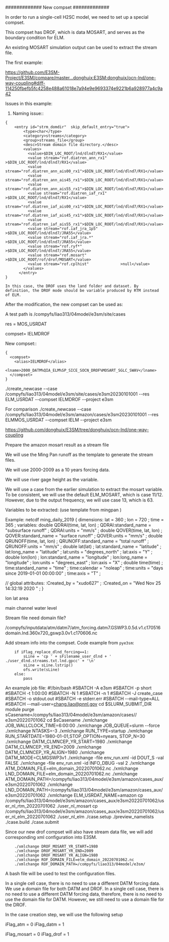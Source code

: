 #############
New compset
#############

In order to run a single-cell H2SC model, we need to set up a special compset.

This compset has DROF, which is data MOSART, and serves as the boundary condition for ELM.

An existing MOSART simulation output can be used to extract the stream file.


The first example:

https://github.com/E3SM-Project/E3SM/compare/master...donghuix:E3SM:donghuix/ocn-lnd/one-way-coupling#diff-114250fbefb5fc4258e488a61018e7a94e9e9693374e9221b6a928977a4c9a42


Issues in this example:

1. Naming issue::

```
{
    <entry id="strm_domdir"  skip_default_entry="true">
        <type>char</type>
        <category>streams</category>
        <group>streams_file</group>
        <desc>Stream domain file directory.</desc>
        <values>
          <value>$DIN_LOC_ROOT/lnd/dlnd7/RX1</value>
          <value stream="rof.diatren_ann_rx1"      >$DIN_LOC_ROOT/lnd/dlnd7/RX1</value>
          <value stream="rof.diatren_ann_ais00_rx1">$DIN_LOC_ROOT/lnd/dlnd7/RX1</value>
          <value stream="rof.diatren_ann_ais45_rx1">$DIN_LOC_ROOT/lnd/dlnd7/RX1</value>
          <value stream="rof.diatren_ann_ais55_rx1">$DIN_LOC_ROOT/lnd/dlnd7/RX1</value>
          <value stream="rof.diatren_iaf_rx1"      >$DIN_LOC_ROOT/lnd/dlnd7/RX1</value>
          <value stream="rof.diatren_iaf_ais00_rx1">$DIN_LOC_ROOT/lnd/dlnd7/RX1</value>
          <value stream="rof.diatren_iaf_ais45_rx1">$DIN_LOC_ROOT/lnd/dlnd7/RX1</value>
          <value stream="rof.diatren_iaf_ais55_rx1">$DIN_LOC_ROOT/lnd/dlnd7/RX1</value>
          <value stream="rof.iaf_jra_1p5"          >$DIN_LOC_ROOT/lnd/dlnd7/JRA55</value>
          <value stream="rof.iaf_jra.*"            >$DIN_LOC_ROOT/lnd/dlnd7/JRA55</value>
          <value stream="rof.ryf*"                 >$DIN_LOC_ROOT/lnd/dlnd7/JRA55</value>
          <value stream="rof.mosart"               >$DIN_LOC_ROOT/rof/drof/MOSART</value>
          <value stream="rof.cplhist"              >null</value>
        </values>
      </entry>
}
```

    In this case, the DROF uses the land folder and dataset. By definition, the DROF mode should be variable produced by RTM instead of ELM.


After the modification, the new compset can be used as:

A test path is /compyfs/liao313/04model/e3sm/site/cases

res = MOS_USRDAT

compset= IELMDROF

New compset::

```
{
  <compset>
    <alias>IELMDROF</alias>
    <lname>2000_DATM%QIA_ELM%SP_SICE_SOCN_DROF%MOSART_SGLC_SWAV</lname>
  </compset>
}
```


./create_newcase --case /compyfs/liao313/04model/e3sm/site/cases/e3sm20230101001  --res ELM_USRDAT --compset IELMDROF --project e3sm

For comparison
./create_newcase --case /compyfs/liao313/04model/e3sm/amazon/cases/e3sm20230101001  --res ELMMOS_USRDAT --compset IELM --project e3sm


https://github.com/donghuix/E3SM/tree/donghuix/ocn-lnd/one-way-coupling


Prepare the amazon mosart result as a stream file

We will use the Ming Pan runoff as the template to generate the stream files.

We will use 2000-2009 as a 10 years forcing data.

We will use river gage height as the variable.

We will use a case from the earlier simulation to extract the mosart variable.
To be consistent, we will use the default ELM_MOSART, which is case 11/12. However, due to the output frequency, we will use case 13, which is 63.

Variables to be extracted: (use template from mingpan )

Example:
netcdf ming_daily_2019 {
dimensions:
	lat = 360 ;
	lon = 720 ;
	time = 365 ;
variables:
	double QDRAI(time, lat, lon) ;
		QDRAI:standard_name = "subsurface runoff" ;
		QDRAI:units = "mm/s" ;
	double QOVER(time, lat, lon) ;
		QOVER:standard_name = "surface runoff" ;
		QOVER:units = "mm/s" ;
	double QRUNOFF(time, lat, lon) ;
		QRUNOFF:standard_name = "total runoff" ;
		QRUNOFF:units = "mm/s" ;
	double lat(lat) ;
		lat:standard_name = "latitude" ;
		lat:long_name = "latitude" ;
		lat:units = "degrees_north" ;
		lat:axis = "Y" ;
	double lon(lon) ;
		lon:standard_name = "longitude" ;
		lon:long_name = "longitude" ;
		lon:units = "degrees_east" ;
		lon:axis = "X" ;
	double time(time) ;
		time:standard_name = "time" ;
		time:calendar = "noleap" ;
		time:units = "days since 2019-01-01 00:00:00" ;
		time:axis = "T" ;

// global attributes:
		:Created_by = "xudo627" ;
		:Created_on = "Wed Nov 25 14:32:19 2020 " ;
}

lon
lat
area

main channel water level

Stream file need domain file?

  <filePath>
     /compyfs/inputdata/atm/datm7/atm_forcing.datm7.GSWP3.0.5d.v1.c170516
  </filePath>
  <fileNames>
     domain.lnd.360x720_gswp3.0v1.c170606.nc
  </fileNames>


Add stream info into the compset. Code example from `pye3sm`:

        if iFlag_replace_dlnd_forcing==1:
            sLine = 'cp ' + sFilename_user_dlnd + ' ./user_dlnd.streams.txt.lnd.gpcc' + '\n'
            sLine = sLine.lstrip()
            ofs.write(sLine) 
        else:
            pass

An example job file:
        #!/bin/bash
        #SBATCH -A e3sm
        #SBATCH -p short
        #SBATCH -t 1:00:00
        #SBATCH -N 1
        #SBATCH -n 1
        #SBATCH -J create_case
        #SBATCH -o stdout.out
        #SBATCH -e stderr.err
        #SBATCH --mail-type=ALL
        #SBATCH --mail-user=chang.liao@pnnl.gov
        cd $SLURM_SUBMIT_DIR
        module purge
        sCasename=/compyfs/liao313/04model/e3sm/amazon/cases//        e3sm20220701062
        cd $sCasename
        ./xmlchange JOB_WALLCLOCK_TIME=6:00:00
        ./xmlchange JOB_QUEUE=slurm --force
        ./xmlchange NTASKS=-3
        ./xmlchange RUN_TYPE=startup
        ./xmlchange RUN_STARTDATE=1980-01-01,STOP_OPTION=nyears,        STOP_N=30
        ./xmlchange DATM_CLMNCEP_YR_START=1980
        ./xmlchange DATM_CLMNCEP_YR_END=2009
        ./xmlchange DATM_CLMNCEP_YR_ALIGN=1980
        ./xmlchange DATM_MODE=CLMGSWP3v1
        ./xmlchange -file env_run.xml -id DOUT_S -val FALSE
        ./xmlchange -file env_run.xml -id INFO_DBUG -val 2
        ./xmlchange ATM_DOMAIN_FILE=elm_domain_20220701062.nc
        ./xmlchange LND_DOMAIN_FILE=elm_domain_20220701062.nc
        ./xmlchange ATM_DOMAIN_PATH=/compyfs/liao313/04model/e3sm/amazon/cases_aux/e3sm20220701062
        ./xmlchange LND_DOMAIN_PATH=/compyfs/liao313/04model/e3sm/amazon/cases_aux/e3sm20220701062
        ./xmlchange ELM_USRDAT_NAME=amazon
        cp /compyfs/liao313/04model/e3sm/amazon/cases_aux/e3sm20220701062/user_nl_rtm_20220701062 ./user_nl_mosart
        cp /compyfs/liao313/04model/e3sm/amazon/cases_aux/e3sm20220701062/user_nl_elm_20220701062 ./user_nl_elm
        ./case.setup
        ./preview_namelists
        ./case.build
        ./case.submit

Since our new drof compset will also have stream data file, we will add corresponding xml configuration into E3SM.

        ./xmlchange DROF_MOSART_YR_START=1980
        ./xmlchange DROF_MOSART_YR_END=2009
        ./xmlchange DROF_MOSART_YR_ALIGN=1980
        ./xmlchange ROF_DOMAIN_FILE=elm_domain_20220701062.nc        
        ./xmlchange ROF_DOMAIN_PATH=/compyfs/liao313/04model/e3sm/        

  
A bash file will be used to test the configuration files.

In a single cell case, there is no need to use a different DATM forcing data.
We use a domain file for both DATM and DROF.
In a single cell case, there is no need to use a different DATM forcing data, therefore, there is no need to use the domain file for DATM.
However, we still need to use a domain file for the DROF.

In the case creation step, we will use the following setup

iFlag_atm = 0
iFlag_datm = 1

iFlag_mosart = 0
iFlag_drof = 1
